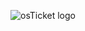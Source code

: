 
<p align="center">
<img src="https://d1ka0itfguscri.cloudfront.net/r5Jl/2023/04/10/05/49/c0f6hdVaCoW/preview.jpg" alt="osTicket logo"/>
</p>




